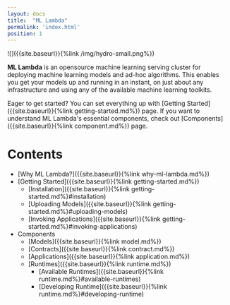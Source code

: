 ```yaml
---
layout: docs
title:  "ML Lambda"
permalink: 'index.html'
position: 1
---
```


![]({{site.baseurl}}{%link /img/hydro-small.png%})

__ML Lambda__ is an opensource machine learning serving cluster for deploying machine learning models and ad-hoc algorithms. This enables you get your models up and running in an instant, on just about any infrastructure and using any of the available machine learning toolkits.

Eager to get started? You can set everything up with [Getting Started]({{site.baseurl}}{%link getting-started.md%}) page. If you want to understand ML Lambda's essential components, check out [Components]({{site.baseurl}}{%link component.md%}) page. 

# Contents
- [Why ML Lambda?]({{site.baseurl}}{%link why-ml-lambda.md%})
- [Getting Started]({{site.baseurl}}{%link getting-started.md%})
	- [Installation]({{site.baseurl}}{%link getting-started.md%}#installation)
	- [Uploading Models]({{site.baseurl}}{%link getting-started.md%}#uploading-models)
	- [Invoking Applications]({{site.baseurl}}{%link getting-started.md%}#invoking-applications)
- Components 
	- [Models]({{site.baseurl}}{%link model.md%})
	- [Contracts]({{site.baseurl}}{%link contract.md%})
	- [Applications]({{site.baseurl}}{%link application.md%})
	- [Runtimes]({{site.baseurl}}{%link runtime.md%})
		- [Available Runtimes]({{site.baseurl}}{%link runtime.md%}#available-runtimes)
		- [Developing Runtime]({{site.baseurl}}{%link runtime.md%}#developing-runtime)
